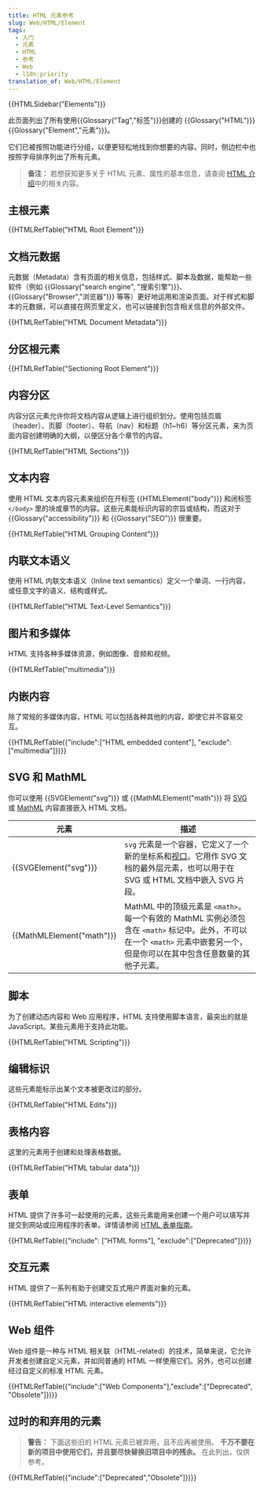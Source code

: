 ```yaml
---
title: HTML 元素参考
slug: Web/HTML/Element
tags:
  - 入门
  - 元素
  - HTML
  - 参考
  - Web
  - l10n:priority
translation_of: Web/HTML/Element
---
```


{{HTMLSidebar("Elements")}}

此页面列出了所有使用{{Glossary("Tag","标签")}}创建的 {{Glossary("HTML")}} {{Glossary("Element","元素")}}。

它们已被按照功能进行分组，以便更轻松地找到你想要的内容。同时，侧边栏中也按照字母排序列出了所有元素。

> **备注：** 若想获知更多关于 HTML 元素、属性的基本信息，请查阅 [HTML 介绍](/zh-CN/docs/learn/HTML/Introduction_to_HTML)中的相关内容。

## 主根元素

{{HTMLRefTable("HTML Root Element")}}

## 文档元数据

元数据（Metadata）含有页面的相关信息，包括样式、脚本及数据，能帮助一些软件（例如 {{Glossary("search engine", "搜索引擎")}}、{{Glossary("Browser","浏览器")}} 等等）更好地运用和渲染页面。对于样式和脚本的元数据，可以直接在网页里定义，也可以链接到包含相关信息的外部文件。

{{HTMLRefTable("HTML Document Metadata")}}

## 分区根元素

{{HTMLRefTable("Sectioning Root Element")}}

## 内容分区

内容分区元素允许你将文档内容从逻辑上进行组织划分。使用包括页眉（header）、页脚（footer）、导航（nav）和标题（h1~h6）等分区元素，来为页面内容创建明确的大纲，以便区分各个章节的内容。

{{HTMLRefTable("HTML Sections")}}

## 文本内容

使用 HTML 文本内容元素来组织在开标签 {{HTMLElement("body")}} 和闭标签 `</body>` 里的块或章节的内容。这些元素能标识内容的宗旨或结构，而这对于 {{Glossary("accessibility")}} 和 {{Glossary("SEO")}} 很重要。

{{HTMLRefTable("HTML Grouping Content")}}

## 内联文本语义

使用 HTML 内联文本语义（Inline text semantics）定义一个单词、一行内容，或任意文字的语义、结构或样式。

{{HTMLRefTable("HTML Text-Level Semantics")}}

## 图片和多媒体

HTML 支持各种多媒体资源，例如图像、音频和视频。

{{HTMLRefTable("multimedia")}}

## 内嵌内容

除了常规的多媒体内容，HTML 可以包括各种其他的内容，即使它并不容易交互。

{{HTMLRefTable({"include":["HTML embedded content"], "exclude":["multimedia"]})}}

## SVG 和 MathML

你可以使用 {{SVGElement("svg")}} 或 {{MathMLElement("math")}} 将 [SVG](/zh-CN/docs/Web/SVG) 或 [MathML](/zh-CN/docs/Web/MathML) 内容直接嵌入 HTML 文档。

<table class="no-markdown">
  <thead>
    <tr>
      <th scope="col">元素</th>
      <th scope="col">描述</th>
    </tr>
  </thead>
  <tbody>
    <tr>
      <td>{{SVGElement("svg")}}</td>
      <td>
        <code>svg</code> 元素是一个容器，它定义了一个新的坐标系和<a href="/zh-CN/docs/Web/SVG/Attribute/viewBox">视口</a>。它用作 SVG 文档的最外层元素，也可以用于在 SVG 或 HTML 文档中嵌入 SVG 片段。
      </td>
    </tr>
    <tr>
      <td>{{MathMLElement("math")}}</td>
      <td>
        MathML 中的顶级元素是 <code>&#x3C;math></code>。每一个有效的 MathML 实例必须包含在 <code>&#x3C;math></code> 标记中。此外，不可以在一个 <code>&#x3C;math></code> 元素中嵌套另一个，但是你可以在其中包含任意数量的其他子元素。
      </td>
    </tr>
  </tbody>
</table>

## 脚本

为了创建动态内容和 Web 应用程序，HTML 支持使用脚本语言，最突出的就是 JavaScript。某些元素用于支持此功能。

{{HTMLRefTable("HTML Scripting")}}

## 编辑标识

这些元素能标示出某个文本被更改过的部分。

{{HTMLRefTable("HTML Edits")}}

## 表格内容

这里的元素用于创建和处理表格数据。

{{HTMLRefTable("HTML tabular data")}}

## 表单

HTML 提供了许多可一起使用的元素，这些元素能用来创建一个用户可以填写并提交到网站或应用程序的表单。详情请参阅 [HTML 表单指南](/zh-CN/docs/Learn/Forms)。

{{HTMLRefTable({"include": ["HTML forms"], "exclude":["Deprecated"]})}}

## 交互元素

HTML 提供了一系列有助于创建交互式用户界面对象的元素。

{{HTMLRefTable("HTML interactive elements")}}

## Web 组件

Web 组件是一种与 HTML 相关联（HTML-related）的技术，简单来说，它允许开发者创建自定义元素，并如同普通的 HTML 一样使用它们。另外，也可以创建经过自定义的标准 HTML 元素。

{{HTMLRefTable({"include":["Web Components"],"exclude":["Deprecated", "Obsolete"]})}}

## 过时的和弃用的元素

> **警告：** 下面这些旧的 HTML 元素已被弃用，且不应再被使用。 **千万不要在新的项目中使用它们，并且要尽快替换旧项目中的残余。** 在此列出，仅供参考。

{{HTMLRefTable({"include":["Deprecated","Obsolete"]})}}
